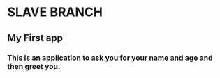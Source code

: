 # SLAVE BRANCH
## My First app
### This is an application to ask you for your name and age and then greet you.
